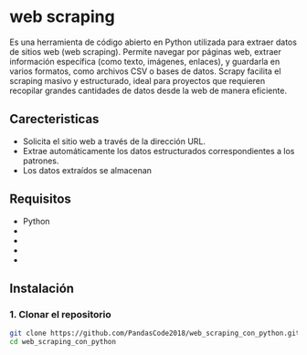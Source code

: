 # web scraping

Es una herramienta de código abierto en Python utilizada para extraer datos de sitios web (web scraping).
Permite navegar por páginas web, extraer información específica (como texto, imágenes, enlaces), y guardarla en varios formatos,
como archivos CSV o bases de datos. Scrapy facilita el scraping masivo y estructurado, ideal para proyectos que requieren recopilar grandes cantidades de datos desde la web de manera eficiente.

## Carecteristicas

<ul>
  <li>Solicita el sitio web a través de la dirección URL.</li>
  <li>Extrae automáticamente los datos estructurados correspondientes a los patrones.</li>
  <li>Los datos extraídos se almacenan</li>
</ul>

## Requisitos

<ul>
  <li>Python</li>
  <li></li>
  <li></li>
  <li></li>
  <li></li>
</ul>

## Instalación

### 1. Clonar el repositorio

```bash
git clone https://github.com/PandasCode2018/web_scraping_con_python.git
cd web_scraping_con_python
